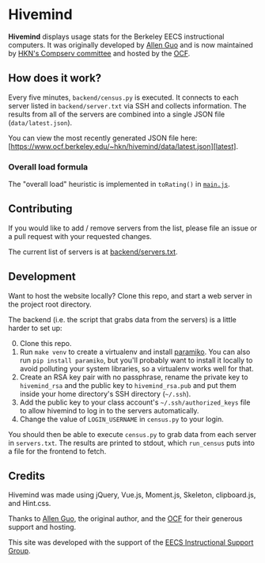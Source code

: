 # Hivemind

**Hivemind** displays usage stats for the Berkeley EECS instructional
computers. It was originally developed by [Allen Guo][allen-guo] and is now
maintained by [HKN's Compserv committee][hkn-compserv] and hosted by the
[OCF][ocf].

[allen-guo]: https://github.com/guoguo12
[hkn-compserv]: https://hkn.eecs.berkeley.edu/about/officers
[ocf]: https://www.ocf.berkeley.edu

## How does it work?

Every five minutes, `backend/census.py` is executed. It connects to each server
listed in `backend/server.txt` via SSH and collects information. The results
from all of the servers are combined into a single JSON file
(`data/latest.json`).

You can view the most recently generated JSON file here:
[https://www.ocf.berkeley.edu/~hkn/hivemind/data/latest.json][latest].

[latest]: https://www.ocf.berkeley.edu/~hkn/hivemind/data/latest.json

### Overall load formula

The "overall load" heuristic is implemented in `toRating()` in
[`main.js`][main-js].

[main-js]: https://github.com/compserv/hivemind/blob/master/js/main.js

## Contributing

If you would like to add / remove servers from the list, please file
an issue or a pull request with your requested changes.

The current list of servers is at [backend/servers.txt][servers.txt].

[servers.txt]: https://github.com/compserv/hivemind/blob/master/backend/servers.txt

## Development

Want to host the website locally? Clone this repo, and start a web server in
the project root directory.

The backend (i.e. the script that grabs data from the servers) is a little
harder to set up:

0. Clone this repo.
1. Run `make venv` to create a virtualenv and install
   [paramiko](https://pypi.python.org/pypi/paramiko). You can also run `pip install
   paramiko`, but you'll probably want to install it locally to avoid polluting
   your system libraries, so a virtualenv works well for that.
2. Create an RSA key pair with no passphrase, rename the private key to
   `hivemind_rsa` and the public key to `hivemind_rsa.pub` and put them inside
   your home directory's SSH directory (`~/.ssh`).
3. Add the public key to your class account's `~/.ssh/authorized_keys` file to
   allow hivemind to log in to the servers automatically.
4. Change the value of `LOGIN_USERNAME` in `census.py` to your login.

You should then be able to execute `census.py` to grab data from each server in
`servers.txt`. The results are printed to stdout, which `run_census` puts into
a file for the frontend to fetch.


## Credits

Hivemind was made using jQuery, Vue.js, Moment.js, Skeleton, clipboard.js, and Hint.css.

Thanks to [Allen Guo][allen-guo], the original author, and the [OCF][ocf] for their
generous support and hosting.

This site was developed with the support of the [EECS Instructional Support Group][isg].

[isg]: https://inst.eecs.berkeley.edu/ 
